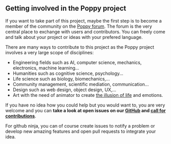 ## Getting involved in the Poppy project

If you want to take part of this project, maybe the first step is to become a member of the community on the [Poppy forum](https://forum.poppy-project.org).  The forum is the very central place to exchange with users and contributors. You can freely come and talk about your project or ideas with your prefered language.

There are many ways to contribute to this project as the Poppy project involves a very large scope of disciplines:

 - Engineering fields such as AI, computer science, mechanics, electronics, machine learning...
 - Humanities such as cognitive science, psychology...
 - Life science such as biology, biomechanics,...
 - Community management, scientific mediation, communication...
 - Design such as web design, object design, UX,...
 - Art with the need of animator to create [the illusion of life](http://en.wikipedia.org/wiki/Disney_Animation:_The_Illusion_of_Life) and emotions.

If you have no idea how you could help but you would want to, you are very welcome and you can **take a look at open issues on our [GitHub](https://github.com/poppy-project/) and [call for contributions](https://forum.poppy-project.org/tags/call-for-contributions)**.

For github ninja, you can of course create issues to notify a problem or develop new amazing features and open pull requests to integrate your idea.

